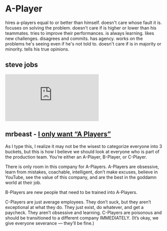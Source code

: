# A-Player
hires a-players equal to or better than himself.
doesn't care whose fault it is. focuses on solving the problem.
doesn't care if is higher or lower than his teammates. tries to improve their performances.
is always learning.
likes new challenges.
disagrees and commits.
has agency. works on the problems he's seeing even if he's not told to.
doesn't care if is in majority or minority. tells his true opinions.

## steve jobs
<iframe src="https://www.youtube.com/embed/wTgQ2PBiz-g?si=QVyeJ2oADd3sc9tL" title="YouTube video player" frameborder="0" allow="accelerometer; autoplay; clipboard-write; encrypted-media; gyroscope; picture-in-picture; web-share" referrerpolicy="strict-origin-when-cross-origin" allowfullscreen></iframe>

## mrbeast - [I only want “A Players”](https://drive.google.com/file/d/1YaG9xpu-WQKBPUi8yQ4HaDYQLUSa7Y3J/view)
As I type this, I realize it may not be the wisest to categorize everyone into 3 buckets, but this is how I believe we should look at everyone who is part of the production team. You’re either an A-Player, B-Player, or C-Player.

There is only room in this company for A-Players.
A-Players are obsessive, learn from mistakes, coachable, intelligent, don’t make excuses, believe in YouTube, see the value of this company, and are the best in the goddamn world at their job.

B-Players are new people that need to be trained into A-Players.

C-Players are just average employees. They don’t suck, but they aren’t exceptional at what they do. They just exist, do whatever, and get a paycheck. They aren’t obsessive and learning. C-Players are poisonous and should be transitioned to a different company IMMEDIATELY. (It’s okay, we give everyone severance — they’ll be fine.)